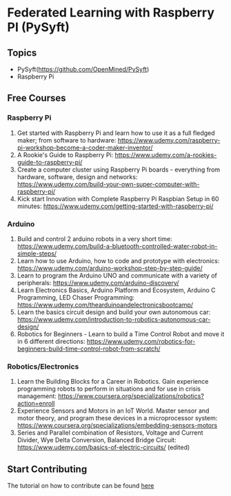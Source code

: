 # Federated Learning with Raspberry PI (PySyft)
## Topics
   - PySyft(https://github.com/OpenMined/PySyft)
   - Raspberry Pi 

## Free Courses
### Raspberry Pi 
1. Get started with Raspberry Pi and learn how to use it as a full fledged maker; from software to hardware: https://www.udemy.com/raspberry-pi-workshop-become-a-coder-maker-inventor/
2. A Rookie's Guide to Raspberry Pi: https://www.udemy.com/a-rookies-guide-to-raspberry-pi/
3. Create a computer cluster using Raspberry Pi boards - everything from hardware, software, design and networks: https://www.udemy.com/build-your-own-super-computer-with-raspberry-pi/
4. Kick start Innovation with Complete Raspberry Pi Raspbian Setup in 60 minutes: https://www.udemy.com/getting-started-with-raspberry-pi/

### Arduino
1. Build and control 2 arduino robots in a very short time: https://www.udemy.com/build-a-bluetooth-controlled-water-robot-in-simple-steps/
2. Learn how to use Arduino, how to code and prototype with electronics: https://www.udemy.com/arduino-workshop-step-by-step-guide/
3. Learn to program the Arduino UNO and communicate with a variety of peripherals: https://www.udemy.com/arduino-discovery/
4. Learn Electronics Basics, Arduino Platform and Ecosystem, Arduino C Programming, LED Chaser Programming: https://www.udemy.com/thearduinoandelectronicsbootcamp/
5. Learn the basics circuit design and build your own autonomous car: https://www.udemy.com/introduction-to-robotics-autonomous-car-design/
6. Robotics for Beginners - Learn to build a Time Control Robot and move it in 6 different directions: https://www.udemy.com/robotics-for-beginners-build-time-control-robot-from-scratch/

### Robotics/Electronics
1. Learn the Building Blocks for a Career in Robotics. Gain experience programming robots to perform in situations and for use in crisis management: https://www.coursera.org/specializations/robotics?action=enroll
2. Experience Sensors and Motors in an IoT World. Master sensor and motor theory, and program these devices in a microprocessor system: https://www.coursera.org/specializations/embedding-sensors-motors
3. Series and Parallel combination of Resistors, Voltage and Current Divider, Wye Delta Conversion, Balanced Bridge Circuit: https://www.udemy.com/basics-of-electric-circuits/ (edited) 

## Start Contributing
The tutorial on how to contribute can be found [here]("https://github.com/shashigharti/federated-learning-on-raspberry-pi/wiki/How-to-contribute")

